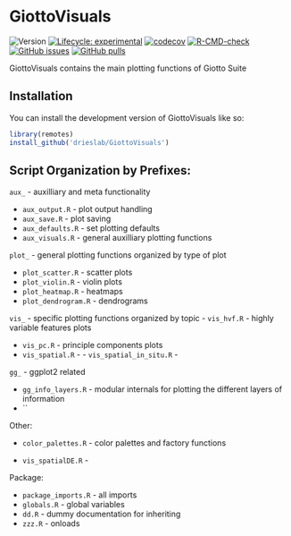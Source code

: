 
<!-- README.md is generated from README.Rmd. Please edit that file -->

# GiottoVisuals

<!-- badges: start -->

![Version](https://img.shields.io/github/r-package/v/drieslab/GiottoVisuals)
[![Lifecycle:
experimental](https://img.shields.io/badge/lifecycle-experimental-orange.svg)](https://lifecycle.r-lib.org/articles/stages.html#experimental)
[![codecov](https://codecov.io/github/drieslab/GiottoVisuals/graph/badge.svg?token=F4ga1Ahbhw)](https://codecov.io/github/drieslab/GiottoVisuals)
[![R-CMD-check](https://github.com/drieslab/GiottoVisuals/actions/workflows/R-CMD-check.yml/badge.svg)](https://github.com/drieslab/GiottoVisuals/actions/workflows/R-CMD-check.yml)
[![GitHub
issues](https://img.shields.io/github/issues/drieslab/Giotto)](https://github.com/drieslab/Giotto/issues)
[![GitHub
pulls](https://img.shields.io/github/issues-pr/drieslab/GiottoVisuals)](https://github.com/drieslab/GiottoVisuals/pulls)
<!-- badges: end -->

GiottoVisuals contains the main plotting functions of Giotto Suite

## Installation

You can install the development version of GiottoVisuals like so:

``` r
library(remotes)
install_github('drieslab/GiottoVisuals')
```

## Script Organization by Prefixes:

`aux_` - auxilliary and meta functionality  
- `aux_output.R` - plot output handling  
- `aux_save.R` - plot saving  
- `aux_defaults.R` - set plotting defaults  
- `aux_visuals.R` - general auxilliary plotting functions

`plot_` - general plotting functions organized by type of plot  
- `plot_scatter.R` - scatter plots  
- `plot_violin.R` - violin plots  
- `plot_heatmap.R` - heatmaps  
- `plot_dendrogram.R` - dendrograms

`vis_` - specific plotting functions organized by topic - `vis_hvf.R` -
highly variable features plots  
- `vis_pc.R` - principle components plots  
- `vis_spatial.R` - - `vis_spatial_in_situ.R` -

`gg_` - ggplot2 related  
- `gg_info_layers.R` - modular internals for plotting the different
layers of information  
- \`\`

Other:  
- `color_palettes.R` - color palettes and factory functions

- `vis_spatialDE.R` -

Package:  
- `package_imports.R` - all imports  
- `globals.R` - global variables  
- `dd.R` - dummy documentation for inheriting  
- `zzz.R` - onloads
